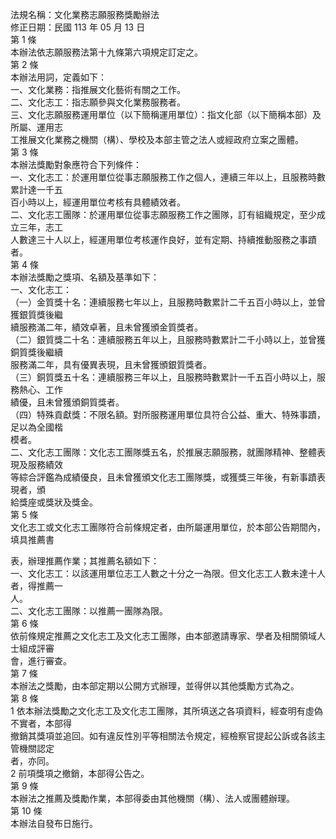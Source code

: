 法規名稱：文化業務志願服務獎勵辦法  
修正日期：民國 113 年 05 月 13 日  
第 1 條  
本辦法依志願服務法第十九條第六項規定訂定之。  
第 2 條  
本辦法用詞，定義如下：  
一、文化業務：指推展文化藝術有關之工作。  
二、文化志工：指志願參與文化業務服務者。  
三、文化志願服務運用單位（以下簡稱運用單位）：指文化部（以下簡稱本部）及所屬、運用志  
工推展文化業務之機關（構）、學校及本部主管之法人或經政府立案之團體。  
第 3 條  
本辦法獎勵對象應符合下列條件：  
一、文化志工：於運用單位從事志願服務工作之個人，連續三年以上，且服務時數累計達一千五  
百小時以上，經運用單位考核有具體績效者。  
二、文化志工團隊：於運用單位從事志願服務工作之團隊，訂有組織規定，至少成立三年，志工  
人數達三十人以上，經運用單位考核運作良好，並有定期、持續推動服務之事蹟者。  
第 4 條  
本辦法獎勵之獎項、名額及基準如下：  
一、文化志工：  
（一）金質獎十名：連續服務七年以上，且服務時數累計二千五百小時以上，並曾獲銀質獎後繼  
續服務滿二年，績效卓著，且未曾獲頒金質獎者。  
（二）銀質獎二十名：連續服務五年以上，且服務時數累計二千小時以上，並曾獲銅質獎後繼續  
服務滿二年，具有優異表現，且未曾獲頒銀質獎者。  
（三）銅質獎五十名：連續服務三年以上，且服務時數累計一千五百小時以上，服務熱心、工作  
績優，且未曾獲頒銅質獎者。  
（四）特殊貢獻獎：不限名額。對所服務運用單位具符合公益、重大、特殊事蹟，足以為全國楷  
模者。  
二、文化志工團隊：文化志工團隊獎五名，於推展志願服務，就團隊精神、整體表現及服務績效  
等綜合評鑑為成績優良，且未曾獲頒文化志工團隊獎，或獲獎三年後，有新事蹟表現者，頒  
給獎座或獎狀及獎金。  
第 5 條  
文化志工或文化志工團隊符合前條規定者，由所屬運用單位，於本部公告期間內，填具推薦書  


表，辦理推薦作業；其推薦名額如下：  
一、文化志工：以該運用單位志工人數之十分之一為限。但文化志工人數未達十人者，得推薦一  
人。  
二、文化志工團隊：以推薦一團隊為限。  
第 6 條  
依前條規定推薦之文化志工及文化志工團隊，由本部邀請專家、學者及相關領域人士組成評審  
會，進行審查。  
第 7 條  
本辦法之獎勵，由本部定期以公開方式辦理，並得併以其他獎勵方式為之。  
第 8 條  
1 依本辦法獎勵之文化志工及文化志工團隊，其所填送之各項資料，經查明有虛偽不實者，本部得  
撤銷其獎項並追回。如有違反性別平等相關法令規定，經檢察官提起公訴或各該主管機關認定  
者，亦同。  
2 前項獎項之撤銷，本部得公告之。  
第 9 條  
本辦法之推薦及獎勵作業，本部得委由其他機關（構）、法人或團體辦理。  
第 10 條  
本辦法自發布日施行。  


